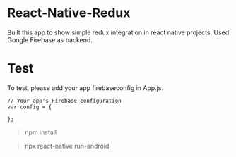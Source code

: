 # React-Native-Redux
Built this app to show simple redux integration in react native projects. Used Google Firebase as backend.

# Test
To test, please add your app firebaseconfig in App.js. 

```
// Your app's Firebase configuration
var config = {
  
};
```

> npm install

> npx react-native run-android

